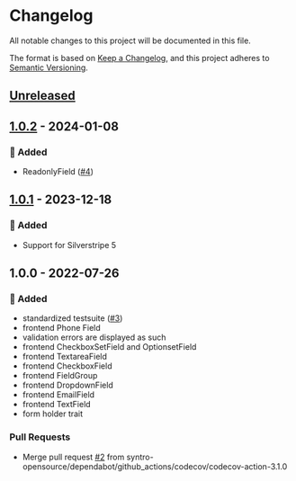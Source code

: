 # Changelog
All notable changes to this project will be documented in this file.

The format is based on [Keep a Changelog](https://keepachangelog.com/en/1.0.0/),
and this project adheres to [Semantic Versioning](https://semver.org/spec/v2.0.0.html).

<a name="unreleased"></a>
## [Unreleased]


<a name="1.0.2"></a>
## [1.0.2] - 2024-01-08
### 🍰 Added
- ReadonlyField ([#4](https://github.com/syntro-opensource/silverstripe-bootstrap-forms/issues/4))


<a name="1.0.1"></a>
## [1.0.1] - 2023-12-18
### 🍰 Added
- Support for Silverstripe 5


<a name="1.0.0"></a>
## 1.0.0 - 2022-07-26
### 🍰 Added
- standardized testsuite ([#3](https://github.com/syntro-opensource/silverstripe-bootstrap-forms/issues/3))
- frontend Phone Field
- validation errors are displayed as such
- frontend CheckboxSetField and OptionsetField
- frontend TextareaField
- frontend CheckboxField
- frontend FieldGroup
- frontend DropdownField
- frontend EmailField
- frontend TextField
- form holder trait

### Pull Requests
- Merge pull request [#2](https://github.com/syntro-opensource/silverstripe-bootstrap-forms/issues/2) from syntro-opensource/dependabot/github_actions/codecov/codecov-action-3.1.0


[Unreleased]: https://github.com/syntro-opensource/silverstripe-bootstrap-forms/compare/1.0.2...HEAD
[1.0.2]: https://github.com/syntro-opensource/silverstripe-bootstrap-forms/compare/1.0.1...1.0.2
[1.0.1]: https://github.com/syntro-opensource/silverstripe-bootstrap-forms/compare/1.0.0...1.0.1
